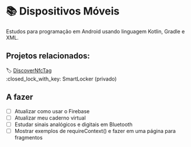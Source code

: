# 📚 Dispositivos Móveis

Estudos para programação em Android usando linguagem Kotlin, Gradle e XML.

## Projetos relacionados:

:label: [DiscoverNfcTag](https://github.com/leogianfagna/DiscoverNfcTag)\
:closed\_lock\_with\_key: SmartLocker (privado)

## A fazer

* [ ] Atualizar como usar o Firebase
* [ ] Atualizar meu caderno virtual
* [ ] Estudar sinais analógicos e digitais em Bluetooth
* [ ] Mostrar exemplos de requireContext() e fazer em uma página para fragmentos
